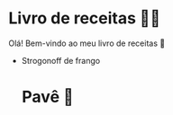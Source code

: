 # Livro de receitas :woman_cook:

Olá! Bem-vindo ao meu livro de receitas :wave:

- Strogonoff de frango

  # Pavê :candy: